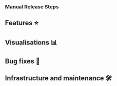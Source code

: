 ### Manual Release Steps

## Features ⭐



## Visualisations 📊 



## Bug fixes 🐛



## Infrastructure and maintenance 🛠️



<!-- EXAMPLE ENTRIES

- RN-977: Allow downloading the generated QR code in Meditrak App
- (no issue) #4695

-->
